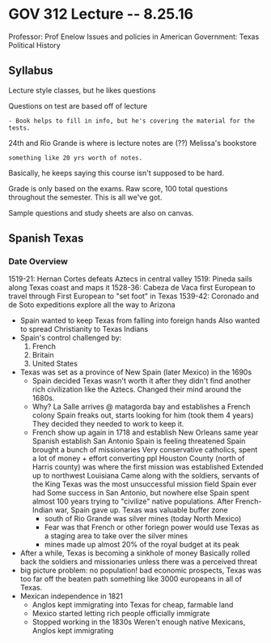 # GOV 312 Lecture -- 8.25.16

Professor: Prof Enelow
Issues and policies in American Government: Texas Political History

## Syllabus
Lecture style classes, but he likes questions

Questions on test are based off of lecture

    - Book helps to fill in info, but he's covering the material for the tests.

24th and Rio Grande is where is lecture notes are (??) Melissa's bookstore

    something like 20 yrs worth of notes.

Basically, he keeps saying this course isn't supposed to be hard.

Grade is only based on the exams. Raw score, 100 total questions throughout the
semester. This is all we've got.

Sample questions and study sheets are also on canvas.

## Spanish Texas
### Date Overview
1519-21: Hernan Cortes defeats Aztecs in central valley
1519: Pineda sails along Texas coast and maps it
1528-36: Cabeza de Vaca first European to travel through
    First European to "set foot" in Texas
1539-42: Coronado and de Soto expeditions explore all the way to Arizona

- Spain wanted to keep Texas from falling into foreign hands
    Also wanted to spread Christianity to Texas Indians
- Spain's control challenged by:
    1. French
    2. Britain
    3. United States
- Texas was set as a province of New Spain (later Mexico) in the 1690s
    - Spain decided Texas wasn't worth it after they didn't find another rich
      civilization like the Aztecs. Changed their mind around the 1680s.
    - Why? La Salle arrives @ matagorda bay and establishes a French colony
        Spain freaks out, starts looking for him (took them 4 years)
        They decided they needed to work to keep it.
    - French show up again in 1718 and establish New Orleans 
        same year Spanish establish San Antonio
        Spain is feeling threatened
    Spain brought a bunch of missionaries
        Very conservative catholics, spent a lot of money + effort converting
        ppl
            Houston County (north of Harris county) was where the first mission
            was established
            Extended up to northwest Louisiana
        Came along with the soldiers, servants of the King
    Texas was the most unsuccessful mission field Spain ever had
        Some success in San Antonio, but nowhere else
        Spain spent almost 100 years trying to "civilize" native populations.
        After French-Indian war, Spain gave up.
    Texas was valuable buffer zone 
        - south of Rio Grande was silver mines (today North Mexico)
        - Fear was that French or other foriegn power would use Texas as a
          staging area to take over the silver mines
        - mines made up almost 20% of the royal budget at its peak
- After a while, Texas is becoming a sinkhole of money
    Basically rolled back the soldiers and missionaries unless there was a
    perceived threat
- big picture problem: no population!
    bad economic prospects, Texas was too far off the beaten path
    something like 3000 europeans in all of Texas.
- Mexican independence in 1821
    - Anglos kept immigrating into Texas for cheap, farmable land
    - Mexico started letting rich people officially immigrate
    - Stopped working in the 1830s
        Weren't enough native Mexicans, Anglos kept immigrating
